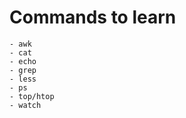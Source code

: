# Commands to learn
    - awk
    - cat
    - echo
    - grep
    - less
    - ps
    - top/htop
    - watch

